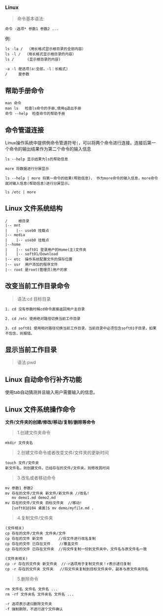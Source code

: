 ### Linux

>命令基本语法:

	命令 -选项* 参数1 参数2 ...

例:
```
ls -la /  （用长格式显示根目录的全部内容）
ls -l /  （用长格式显示根目录的内容）
ls /      (显示根目录的内容)

-a -l 是选项(a:全部，-l：长格式)
/     是参数
```

## 帮助手册命令

	man 命令
    man ls   检查ls命令的手册,使用q退出手册
    命令 --help  检查命令的帮助手册

## 命令管道连接

Linux操作系统中提供例命令管道符号`|`，可以将两个命令进行连接。连接后第一个命令的输出结果作为第二个命令的输入信息

	ls --help 显示结果为ls的帮助信息
    
    more 将数据进行分屏显示
    
    ls --help | more 将第一命令的结果(帮助信息)， 作为more命令的输入信息，more命令就对输入信息(帮助信息)进行分屏显示。

	ls /etc | more

## Linux 文件系统结构

	/     根目录
    |-- mnt
    |    |-- useb0 挂载点
    |-- media
    |    |-- useb0 挂载点
    |--home
    |    |-- soft01 登录用户的Home(主)文件夹
	|    |-- soft01/Download
    |-- etc  操作系统配置文件的保存位置
    |-- usr  用户添加的程序文件
	|-- root 是root(管理员)用户的家

## 改变当前工作目录命令

>语法:cd 目标目录

    1. cd 没有参数时候cd命令直接返回用户主目录
    
    2. cd /etc 使用绝对路径切换当前工作目录
    
	3. cd soft01 使用相对路径切换当前工作目录，当前目录中必须包含soft01子目录，如果不包含，则报错。

## 显示当前工作目录

>语法:pwd

## Linux 自动命令行补齐功能

使用tab自动猜测并且输入用户需要输入的信息。

## Linux 文件系统操作命令

**文件/文件夹的创建/修改/移动/复制/删除等命令**

>1.创建文件夹命令

	mkdir 文件夹名

>2.创建文件命令或者改变文件/文件夹的更新时间

	touch 文件/文件夹
    新文件名，则创建文件。已经存在的文件/文件夹，则修改其时间

>3.改名或者移动命令

	mv 参数1 参数2
	mv 存在的文件/文件夹 新文件/新文件夹 //改名!
       mv demo1.md demo2.md
    mv 存在的文件/文件夹 目标文件夹  //移动!
	   [soft01@104 桌面]$ mv demo/myfile.md .

>4.复制文件/文件夹
	
    (文件相关)
	cp 存在的文件/文件夹 文件夹/文件
    cp 存在的文件 新文件       //将文件进行改名复制
    cp 存在的文件 已存在文件    //覆盖文件
	cp 存在的文件 已存在文件夹  //将文件复制一份到文件夹中，文件名与原文件名一致

	(文件夹相关)
	cp -r 存在的文件夹 新文件夹  //-r选项用于复制文件夹！r表示递归复制
	cp -r 存在的文件夹 文件夹   //将文件夹复制到目标文件夹中，副本与原文件夹同名

>5.删除命令

	rm 文件名 文件名 文件名 ...
    rm -rf 文件夹名 文件夹名 文件名 ...

	-r 选项表示递归删除文件夹
    -f 强制删除，不进行逐个文件确认


